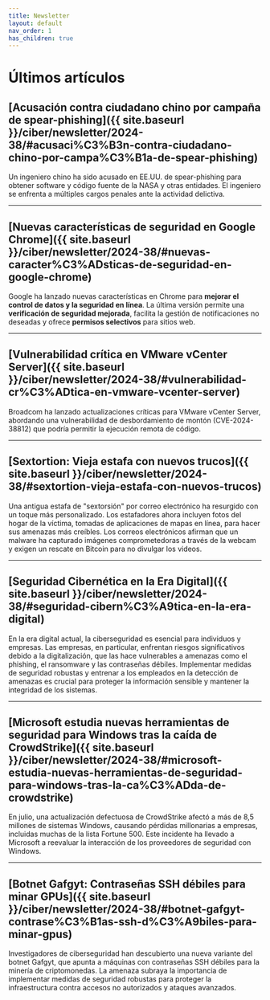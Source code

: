 ```yaml
---
title: Newsletter
layout: default
nav_order: 1
has_children: true
---
```


# Últimos artículos

## [Acusación contra ciudadano chino por campaña de spear-phishing]({{ site.baseurl }}/ciber/newsletter/2024-38/#acusaci%C3%B3n-contra-ciudadano-chino-por-campa%C3%B1a-de-spear-phishing)

Un ingeniero chino ha sido acusado en EE.UU. de spear-phishing para obtener software y código fuente de la NASA y otras entidades. El ingeniero se enfrenta a múltiples cargos penales ante la actividad delictiva.

---

## [Nuevas características de seguridad en Google Chrome]({{ site.baseurl }}/ciber/newsletter/2024-38/#nuevas-caracter%C3%ADsticas-de-seguridad-en-google-chrome)

Google ha lanzado nuevas características en Chrome para **mejorar el control de datos y la seguridad en línea**. La última versión permite una **verificación de seguridad mejorada**, facilita la gestión de notificaciones no deseadas y ofrece **permisos selectivos** para sitios web.

---

## [Vulnerabilidad crítica en VMware vCenter Server]({{ site.baseurl }}/ciber/newsletter/2024-38/#vulnerabilidad-cr%C3%ADtica-en-vmware-vcenter-server)

Broadcom ha lanzado actualizaciones críticas para VMware vCenter Server, abordando una vulnerabilidad de desbordamiento de montón (CVE-2024-38812) que podría permitir la ejecución remota de código.

---

## [Sextortion: Vieja estafa con nuevos trucos]({{ site.baseurl }}/ciber/newsletter/2024-38/#sextortion-vieja-estafa-con-nuevos-trucos)

Una antigua estafa de "sextorsión" por correo electrónico ha resurgido con un toque más personalizado. Los estafadores ahora incluyen fotos del hogar de la víctima, tomadas de aplicaciones de mapas en línea, para hacer sus amenazas más creíbles. Los correos electrónicos afirman que un malware ha capturado imágenes comprometedoras a través de la webcam y exigen un rescate en Bitcoin para no divulgar los videos.

---

## [Seguridad Cibernética en la Era Digital]({{ site.baseurl }}/ciber/newsletter/2024-38/#seguridad-cibern%C3%A9tica-en-la-era-digital)

En la era digital actual, la ciberseguridad es esencial para individuos y empresas. Las empresas, en particular, enfrentan riesgos significativos debido a la digitalización, que las hace vulnerables a amenazas como el phishing, el ransomware y las contraseñas débiles. Implementar medidas de seguridad robustas y entrenar a los empleados en la detección de amenazas es crucial para proteger la información sensible y mantener la integridad de los sistemas.

---

## [Microsoft estudia nuevas herramientas de seguridad para Windows tras la caída de CrowdStrike]({{ site.baseurl }}/ciber/newsletter/2024-38/#microsoft-estudia-nuevas-herramientas-de-seguridad-para-windows-tras-la-ca%C3%ADda-de-crowdstrike)

En julio, una actualización defectuosa de CrowdStrike afectó a más de 8,5 millones de sistemas Windows, causando pérdidas millonarias a empresas, incluidas muchas de la lista Fortune 500. Este incidente ha llevado a Microsoft a reevaluar la interacción de los proveedores de seguridad con Windows.

---

## [Botnet Gafgyt: Contraseñas SSH débiles para minar GPUs]({{ site.baseurl }}/ciber/newsletter/2024-38/#botnet-gafgyt-contrase%C3%B1as-ssh-d%C3%A9biles-para-minar-gpus)

Investigadores de ciberseguridad han descubierto una nueva variante del botnet Gafgyt, que apunta a máquinas con contraseñas SSH débiles para la minería de criptomonedas. La amenaza subraya la importancia de implementar medidas de seguridad robustas para proteger la infraestructura contra accesos no autorizados y ataques avanzados.
